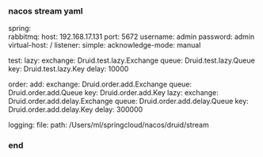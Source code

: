### nacos stream yaml

spring:  
  rabbitmq:
    host: 192.168.17.131
    port: 5672
    username: admin
    password: admin
    virtual-host: /
    listener:
      simple:
        acknowledge-mode: manual

test:
  lazy:
    exchange: Druid.test.lazy.Exchange
    queue: Druid.test.lazy.Queue
    key: Druid.test.lazy.Key
    delay: 10000

order:
  add:
    exchange: Druid.order.add.Exchange
    queue: Druid.order.add.Queue
    key: Druid.order.add.Key
    lazy:
      exchange: Druid.order.add.delay.Exchange
      queue: Druid.order.add.delay.Queue
      key: Druid.order.add.delay.Key
      delay: 300000

logging:
  file:
    path: /Users/ml/springcloud/nacos/druid/stream

### end